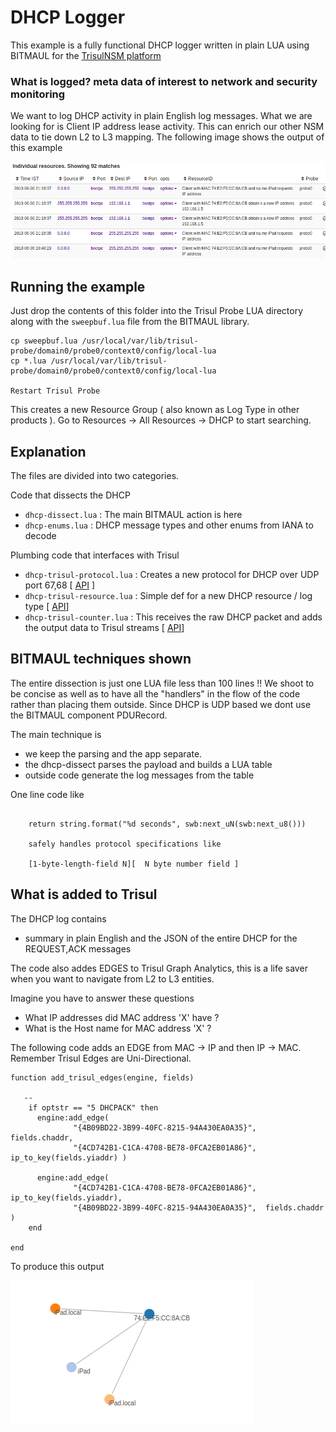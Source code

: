DHCP Logger 
============

This example is a fully functional DHCP logger written in plain LUA using BITMAUL for the [TrisulNSM platform](https://trisul.org/docs/lua)


### What is logged? meta data of interest to network and security monitoring

We want to log DHCP activity in plain English log messages. What we are looking for is Client IP address lease activity. This can enrich our other NSM data to tie down L2 to L3 mapping.  The following image shows the output of this example 

![DHCP Log Image1](dhcp1.png)


## Running the example

Just drop  the contents of this folder into the Trisul Probe LUA directory along with the `sweepbuf.lua` file from the BITMAUL library. 

````
cp sweepbuf.lua /usr/local/var/lib/trisul-probe/domain0/probe0/context0/config/local-lua
cp *.lua /usr/local/var/lib/trisul-probe/domain0/probe0/context0/config/local-lua

Restart Trisul Probe

````

This creates a new Resource Group  ( also known as Log Type in other products ). Go to Resources -> All Resources -> DHCP to start searching.


## Explanation

The files are divided into two categories.

Code that dissects the DHCP 

 - `dhcp-dissect.lua` : The main BITMAUL action is here 
 - `dhcp-enums.lua` : DHCP message types and other enums from IANA to decode 

Plumbing code that interfaces with Trisul

 - `dhcp-trisul-protocol.lua` : Creates a new protocol for DHCP over UDP port 67,68 [ [API](https://trisul.org/docs/lua/protocol_handler.html) ]
 - `dhcp-trisul-resource.lua` : Simple def for a new DHCP resource / log type [ [API](https://trisul.org/docs/lua/resource_group.html)]
 - `dhcp-trisul-counter.lua` : This receives the raw DHCP packet and adds the output data to Trisul streams  [ [API](https://trisul.org/docs/lua/simple_counter.html)]


## BITMAUL techniques shown

The entire dissection is just one LUA file less than 100 lines !!  We shoot to be concise as well as to have all the "handlers" in the flow of the code rather than placing them outside.   Since DHCP is UDP based we dont use the BITMAUL component PDURecord. 

The main technique is 

 - we keep the parsing and the app separate. 
 - the dhcp-dissect parses the payload and builds a LUA table
 - outside code generate the log messages from the table 


One line code like

```

	return string.format("%d seconds", swb:next_uN(swb:next_u8()))

	safely handles protocol specifications like

	[1-byte-length-field N][  N byte number field ]
```

## What is added to Trisul

The DHCP log contains 
 - summary in plain English and the JSON of the entire DHCP for the REQUEST,ACK messages


The code also addes EDGES to Trisul Graph Analytics, this is a life saver when you want to navigate from L2 to L3 entities. 

Imagine you have to answer these questions

 - What IP addresses did MAC address 'X' have ? 
 - What is the Host name for MAC address 'X' ? 


The following code adds an EDGE from MAC -> IP and then IP -> MAC. Remember Trisul Edges are Uni-Directional. 


````
function add_trisul_edges(engine, fields)

   --
	if optstr == "5 DHCPACK" then 
	  engine:add_edge(
	  		  "{4B09BD22-3B99-40FC-8215-94A430EA0A35}",  fields.chaddr, 
	          "{4CD742B1-C1CA-4708-BE78-0FCA2EB01A86}",  ip_to_key(fields.yiaddr) )

	  engine:add_edge(
	  	      "{4CD742B1-C1CA-4708-BE78-0FCA2EB01A86}",  ip_to_key(fields.yiaddr), 
	          "{4B09BD22-3B99-40FC-8215-94A430EA0A35}",  fields.chaddr )
	end

end 

````

To produce this output

![DHCP Edge Image2](dhcp2.png)
